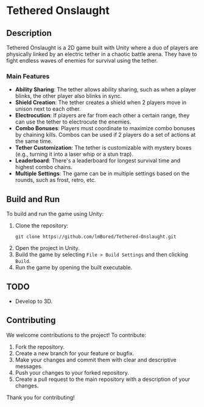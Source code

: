 # Tethered Onslaught

## Description

Tethered Onslaught is a 2D game built with Unity where a duo of players are physically linked by an electric tether in a chaotic battle arena. They have to fight endless waves of enemies for survival using the tether.

### Main Features

- **Ability Sharing**: The tether allows ability sharing, such as when a player blinks, the other player also blinks in sync.
- **Shield Creation**: The tether creates a shield when 2 players move in unison next to each other.
- **Electrocution**: If players are far from each other a certain range, they can use the tether to electrocute the enemies.
- **Combo Bonuses**: Players must coordinate to maximize combo bonuses by chaining kills. Combos can be used if 2 players do a set of actions at the same time.
- **Tether Customization**: The tether is customizable with mystery boxes (e.g., turning it into a laser whip or a stun trap).
- **Leaderboard**: There's a leaderboard for longest survival time and highest combo chains.
- **Multiple Settings**: The game can be in multiple settings based on the rounds, such as frost, retro, etc.

## Build and Run

To build and run the game using Unity:

1. Clone the repository:
   ```
   git clone https://github.com/lmBored/Tethered-Onslaught.git
   ```
2. Open the project in Unity.
3. Build the game by selecting `File > Build Settings` and then clicking `Build`.
4. Run the game by opening the built executable.

## TODO

+ Develop to 3D.

## Contributing

We welcome contributions to the project! To contribute:

1. Fork the repository.
2. Create a new branch for your feature or bugfix.
3. Make your changes and commit them with clear and descriptive messages.
4. Push your changes to your forked repository.
5. Create a pull request to the main repository with a description of your changes.

Thank you for contributing!
